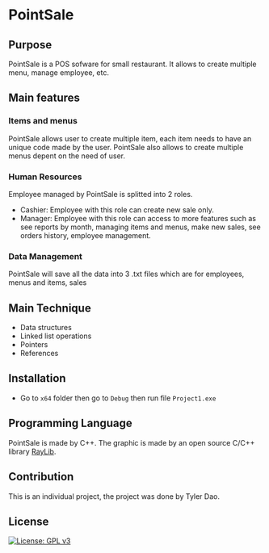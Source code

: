 # PointSale
## Purpose
PointSale is a POS sofware for small restaurant. It allows to create multiple menu, manage employee, etc.

## Main features
### Items and menus
PointSale allows user to create multiple item, each item needs to have an unique code made by the user. PointSale also allows to create multiple menus depent on the need of user.
### Human Resources
Employee managed by PointSale is splitted into 2 roles.
- Cashier: Employee with this role can create new sale only.
- Manager: Employee with this role can access to more features such as see reports by month, managing items and menus, make new sales, see orders history, employee management.
### Data Management
PointSale will save all the data into 3 .txt files which are for employees, menus and items, sales

## Main Technique
- Data structures
- Linked list operations
- Pointers
- References
## Installation
- Go to `x64` folder then go to `Debug` then run file `Project1.exe`

## Programming Language
PointSale is made by C++. The graphic is made by an open source C/C++ library [RayLib](https://www.raylib.com/).

## Contribution
This is an individual project, the project was done by Tyler Dao.

## License

[![License: GPL v3](https://img.shields.io/badge/License-GPLv3-blue.svg)](https://www.gnu.org/licenses/gpl-3.0)

